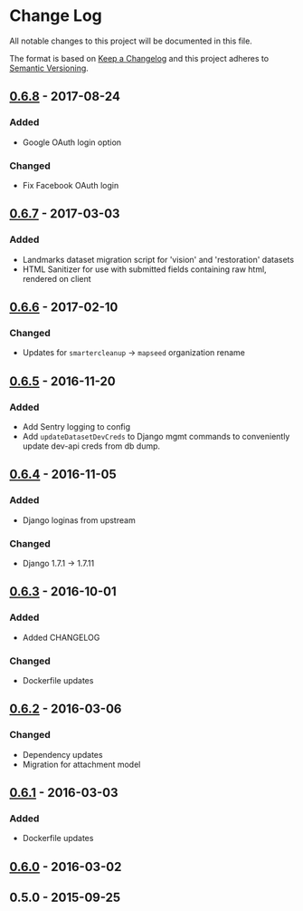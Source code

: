 # Change Log
All notable changes to this project will be documented in this file.

The format is based on [Keep a Changelog](http://keepachangelog.com/)
and this project adheres to [Semantic Versioning](http://semver.org/).

## [0.6.8] - 2017-08-24
### Added
 - Google OAuth login option
### Changed
 - Fix Facebook OAuth login

## [0.6.7] - 2017-03-03
### Added
 - Landmarks dataset migration script for 'vision' and 'restoration' datasets
 - HTML Sanitizer for use with submitted fields containing raw html, rendered on client

## [0.6.6] - 2017-02-10
### Changed
 - Updates for `smartercleanup` -> `mapseed` organization rename

## [0.6.5] - 2016-11-20
### Added
 - Add Sentry logging to config
 - Add `updateDatasetDevCreds` to Django mgmt commands to conveniently update dev-api creds from db dump.

## [0.6.4] - 2016-11-05
### Added
 - Django loginas from upstream
### Changed
 - Django 1.7.1 -> 1.7.11

## [0.6.3] - 2016-10-01
### Added
 - Added CHANGELOG
### Changed
 - Dockerfile updates

## [0.6.2] - 2016-03-06
### Changed
 - Dependency updates
 - Migration for attachment model

## [0.6.1] - 2016-03-03
### Added
 - Dockerfile updates

## [0.6.0] - 2016-03-02

## 0.5.0 - 2015-09-25

[0.6.8]: https://github.com/mapseed/api/compare/0.6.7...0.6.8
[0.6.7]: https://github.com/mapseed/api/compare/0.6.6...0.6.7
[0.6.6]: https://github.com/mapseed/api/compare/0.6.5...0.6.6
[0.6.5]: https://github.com/mapseed/api/compare/0.6.4...0.6.5
[0.6.4]: https://github.com/mapseed/api/compare/0.6.3...0.6.4
[0.6.3]: https://github.com/mapseed/api/compare/0.6.2...0.6.3
[0.6.2]: https://github.com/mapseed/api/compare/0.6.1...0.6.2
[0.6.1]: https://github.com/mapseed/api/compare/0.6.0...0.6.1
[0.6.0]: https://github.com/mapseed/api/compare/0.5.0...0.6.0
